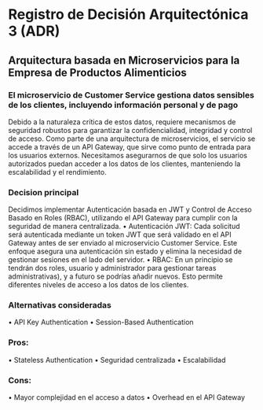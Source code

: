 # Registro de Decisión Arquitectónica 3 (ADR)
## Arquitectura basada en Microservicios para la Empresa de Productos Alimenticios

### El microservicio de Customer Service gestiona datos sensibles de los clientes, incluyendo información personal y de pago 
Debido a la naturaleza crítica de estos datos, requiere mecanismos de seguridad robustos para garantizar la confidencialidad, integridad y control de acceso.
Como parte de una arquitectura de microservicios, el servicio se accede a través de un API Gateway, que sirve como punto de entrada para los usuarios externos.
Necesitamos asegurarnos de que solo los usuarios autorizados puedan acceder a los datos de los clientes, manteniendo la escalabilidad y el rendimiento.

### Decision principal

Decidimos implementar Autenticación basada en JWT y Control de Acceso Basado en Roles (RBAC), utilizando el API Gateway para cumplir con 
la seguridad de manera centralizada.
•	Autenticación JWT: Cada solicitud será autenticada mediante un token JWT que será validado en el API Gateway antes de ser enviado al microservicio Customer
Service. Este enfoque asegura una autenticación sin estado y elimina la necesidad de gestionar sesiones en el lado del servidor.
•	RBAC: En un principio se tendrán dos roles, usuario y administrador para gestionar tareas administrativas), y a futuro se podrías añadir nuevos. Esto permite
diferentes niveles de acceso a los datos de los clientes.

### Alternativas consideradas
•	API Key Authentication
•	Session-Based Authentication

### Pros:
•	Stateless Authentication
•	Seguridad centralizada 
•	Escalabilidad
### Cons:
•	Mayor complejidad en el acceso a datos
•	Overhead en el API Gateway
